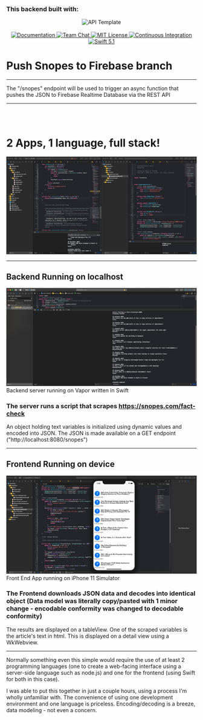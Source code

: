 <h3>This backend built with:</h3>
<p align="center">
    <img src="https://user-images.githubusercontent.com/1342803/36623515-7293b4ec-18d3-11e8-85ab-4e2f8fb38fbd.png" width="320" alt="API Template">
    <br>
    <br>
    <a href="http://docs.vapor.codes/3.0/">
        <img src="http://img.shields.io/badge/read_the-docs-2196f3.svg" alt="Documentation">
    </a>
    <a href="https://discord.gg/vapor">
        <img src="https://img.shields.io/discord/431917998102675485.svg" alt="Team Chat">
    </a>
    <a href="LICENSE">
        <img src="http://img.shields.io/badge/license-MIT-brightgreen.svg" alt="MIT License">
    </a>
    <a href="https://circleci.com/gh/vapor/api-template">
        <img src="https://circleci.com/gh/vapor/api-template.svg?style=shield" alt="Continuous Integration">
    </a>
    <a href="https://swift.org">
        <img src="http://img.shields.io/badge/swift-5.1-brightgreen.svg" alt="Swift 5.1">
    </a>
</p>

# Push Snopes to Firebase branch
<hr>
The "/snopes" endpoint will be used to trigger an async function that pushes the JSON to Firebase Realtime Database via the REST API
<hr>
<br>
<br>

# 2 Apps, 1 language, full stack!
<img src="Both-Apps.png" alt="Screenshot"/>
<hr>

## Backend Running on localhost
<img src="Back%20End.png" alt="Vapor Instance Screenshot"/>
<caption>Backend server running on Vapor written in Swift</caption>

### The server runs a script that scrapes https://snopes.com/fact-check
An object holding text variables is initialized using dynamic values and encoded into JSON. The JSON is made available on a GET endpoint ("http://localhost:8080/snopes")
<hr>

## Frontend Running on device
<img src="Front%20End.png" alt="Front End Screenshot"/>
<caption>Front End App running on iPhone 11 Simulator</caption>

### The Frontend downloads JSON data and decodes into identical object (Data model was literally copy/pasted with 1 minor change - encodable conformity was changed to decodable conformity)
The results are displayed on a tableView. One of the scraped variables is the article's text in html. This is displayed on a detail view using a WkWebview.
<hr>

Normally something even this simple would require the use of at least 2 programming languages (one to create a web-facing interface using a server-side language such as node.js) and one for the frontend (using Swift for both in this case).

I was able to put this together in just a couple hours, using a process I'm wholly unfamiliar with. The convenience of using one development environment and one language is priceless. Encoding/decoding is a breeze, data modeling - not even a concern.
